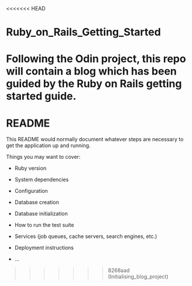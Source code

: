 <<<<<<< HEAD
# Ruby_on_Rails_Getting_Started
Following the Odin project, this repo will contain a blog which has been guided by the Ruby on Rails getting started guide.
=======
# README

This README would normally document whatever steps are necessary to get the
application up and running.

Things you may want to cover:

* Ruby version

* System dependencies

* Configuration

* Database creation

* Database initialization

* How to run the test suite

* Services (job queues, cache servers, search engines, etc.)

* Deployment instructions

* ...
>>>>>>> 8268aad (Initialising_blog_project)
